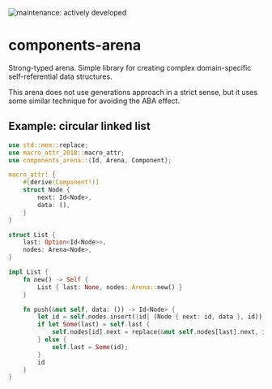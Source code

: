 ![maintenance: actively developed](https://img.shields.io/badge/maintenance-actively--developed-brightgreen.svg)

# components-arena

Strong-typed arena.
Simple library for creating complex domain-specific self-referential data structures.

This arena does not use generations approach in a strict sense,
but it uses some similar technique for avoiding the ABA effect.

## Example: circular linked list

```rust
use std::mem::replace;
use macro_attr_2018::macro_attr;
use components_arena::{Id, Arena, Component};

macro_attr! {
    #[derive(Component!)]
    struct Node {
        next: Id<Node>,
        data: (),
    }
}

struct List {
    last: Option<Id<Node>>,
    nodes: Arena<Node>,
}

impl List {
    fn new() -> Self {
        List { last: None, nodes: Arena::new() }
    }

    fn push(&mut self, data: ()) -> Id<Node> {
        let id = self.nodes.insert(|id| (Node { next: id, data }, id));
        if let Some(last) = self.last {
            self.nodes[id].next = replace(&mut self.nodes[last].next, id);
        } else {
            self.last = Some(id);
        }
        id
    }
}
```
